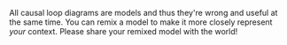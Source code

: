 All causal loop diagrams are models 
and thus they're wrong and useful at the same time.
You can remix a model to make it more closely represent *your* context.
Please share your remixed model with the world!

